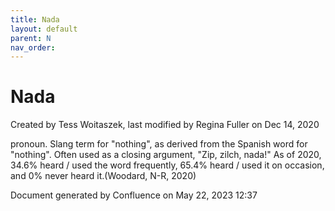 ```yaml
---
title: Nada
layout: default
parent: N
nav_order:
---
```


# Nada

Created by  Tess Woitaszek, last modified by  Regina Fuller on Dec 14, 2020

pronoun. Slang term for &quot;nothing&quot;, as derived from the Spanish word for &quot;nothing&quot;. Often used as a closing argument, &quot;Zip, zilch, nada!&quot; As of 2020, 34.6% heard / used the word frequently, 65.4% heard / used it on occasion, and 0% never heard it.(Woodard, N-R, 2020)

Document generated by Confluence on May 22, 2023 12:37


